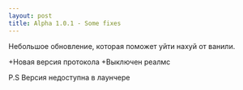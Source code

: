 ```yaml
---
layout: post
title: Alpha 1.0.1 - Some fixes
---
```


Небольшое обновление, которая поможет уйти нахуй от ванили.

+Новая версия протокола
+Выключен реалмс



P.S Версия недоступна в лаунчере
